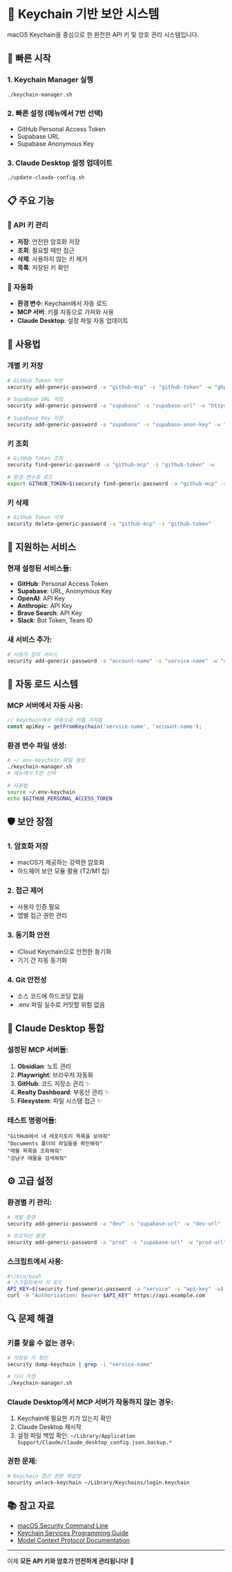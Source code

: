 # 🔐 Keychain 기반 보안 시스템

macOS Keychain을 중심으로 한 완전한 API 키 및 암호 관리 시스템입니다.

## 🚀 빠른 시작

### 1. Keychain Manager 실행
```bash
./keychain-manager.sh
```

### 2. 빠른 설정 (메뉴에서 7번 선택)
- GitHub Personal Access Token
- Supabase URL
- Supabase Anonymous Key

### 3. Claude Desktop 설정 업데이트
```bash
./update-claude-config.sh
```

## 📋 주요 기능

### 🔑 API 키 관리
- **저장**: 안전한 암호화 저장
- **조회**: 필요할 때만 접근
- **삭제**: 사용하지 않는 키 제거
- **목록**: 저장된 키 확인

### 🤖 자동화
- **환경 변수**: Keychain에서 자동 로드
- **MCP 서버**: 키를 자동으로 가져와 사용
- **Claude Desktop**: 설정 파일 자동 업데이트

## 🔧 사용법

### 개별 키 저장
```bash
# GitHub Token 저장
security add-generic-password -a "github-mcp" -s "github-token" -w "ghp_xxxxxxxxxxxx"

# Supabase URL 저장
security add-generic-password -a "supabase" -s "supabase-url" -w "https://your-project.supabase.co"

# Supabase Key 저장
security add-generic-password -a "supabase" -s "supabase-anon-key" -w "eyJ..."
```

### 키 조회
```bash
# GitHub Token 조회
security find-generic-password -a "github-mcp" -s "github-token" -w

# 환경 변수로 로드
export GITHUB_TOKEN=$(security find-generic-password -a "github-mcp" -s "github-token" -w)
```

### 키 삭제
```bash
# GitHub Token 삭제
security delete-generic-password -a "github-mcp" -s "github-token"
```

## 🎯 지원하는 서비스

### 현재 설정된 서비스들:
- **GitHub**: Personal Access Token
- **Supabase**: URL, Anonymous Key
- **OpenAI**: API Key
- **Anthropic**: API Key
- **Brave Search**: API Key
- **Slack**: Bot Token, Team ID

### 새 서비스 추가:
```bash
# 사용자 정의 서비스
security add-generic-password -a "account-name" -s "service-name" -w "api-key"
```

## 🔄 자동 로드 시스템

### MCP 서버에서 자동 사용:
```javascript
// Keychain에서 자동으로 키를 가져옴
const apiKey = getFromKeychain('service-name', 'account-name');
```

### 환경 변수 파일 생성:
```bash
# ~/.env-keychain 파일 생성
./keychain-manager.sh
# 메뉴에서 5번 선택

# 사용법
source ~/.env-keychain
echo $GITHUB_PERSONAL_ACCESS_TOKEN
```

## 🛡️ 보안 장점

### 1. **암호화 저장**
- macOS가 제공하는 강력한 암호화
- 하드웨어 보안 모듈 활용 (T2/M1 칩)

### 2. **접근 제어**
- 사용자 인증 필요
- 앱별 접근 권한 관리

### 3. **동기화 안전**
- iCloud Keychain으로 안전한 동기화
- 기기 간 자동 동기화

### 4. **Git 안전성**
- 소스 코드에 하드코딩 없음
- .env 파일 실수로 커밋할 위험 없음

## 📱 Claude Desktop 통합

### 설정된 MCP 서버들:
1. **Obsidian**: 노트 관리
2. **Playwright**: 브라우저 자동화  
3. **GitHub**: 코드 저장소 관리 ✨
4. **Realty Dashboard**: 부동산 관리 ✨
5. **Filesystem**: 파일 시스템 접근 ✨

### 테스트 명령어들:
```
"GitHub에서 내 레포지토리 목록을 보여줘"
"Documents 폴더의 파일들을 확인해줘"
"매물 목록을 조회해줘"
"강남구 매물을 검색해줘"
```

## ⚙️ 고급 설정

### 환경별 키 관리:
```bash
# 개발 환경
security add-generic-password -a "dev" -s "supabase-url" -w "dev-url"

# 프로덕션 환경  
security add-generic-password -a "prod" -s "supabase-url" -w "prod-url"
```

### 스크립트에서 사용:
```bash
#!/bin/bash
# 스크립트에서 키 로드
API_KEY=$(security find-generic-password -a "service" -s "api-key" -w)
curl -H "Authorization: Bearer $API_KEY" https://api.example.com
```

## 🔍 문제 해결

### 키를 찾을 수 없는 경우:
```bash
# 저장된 키 확인
security dump-keychain | grep -i "service-name"

# 다시 저장
./keychain-manager.sh
```

### Claude Desktop에서 MCP 서버가 작동하지 않는 경우:
1. Keychain에 필요한 키가 있는지 확인
2. Claude Desktop 재시작
3. 설정 파일 백업 확인: `~/Library/Application Support/Claude/claude_desktop_config.json.backup.*`

### 권한 문제:
```bash
# Keychain 접근 권한 재설정
security unlock-keychain ~/Library/Keychains/login.keychain
```

## 📚 참고 자료

- [macOS Security Command Line](https://ss64.com/osx/security.html)
- [Keychain Services Programming Guide](https://developer.apple.com/documentation/security/keychain_services)
- [Model Context Protocol Documentation](https://modelcontextprotocol.io)

---

이제 **모든 API 키와 암호가 안전하게 관리됩니다!** 🎉